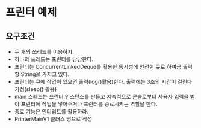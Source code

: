 # 프린터 예제

## 요구조건
- 두 개의 쓰레드를 이용하자.
- 하나의 쓰레드는 프린터를 담당한다. 
- 프린터는 ConcurrentLinkedDeque를 활용한 동시성에 안전한 큐로 하여금 출력할 String을 가지고 있다.
- 프린터는 큐에 작업이 있으면 출력(log()활용)한다. 출력에는 3초의 시간이 걸린다 가정(sleep() 활용)
- main 스레드는 프린터 인스턴스를 만들고 지속적으로 콘솔로부터 사용자 입력을 받아 프린터에 작업을 넣어주거나 프린터를 종료시키는 역할을 한다.
- 종료 기능은 인터럽트를 활용하라.
- PrinterMainV1 클래스 명으로 작성

